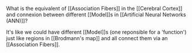 What is the equivalent of [[Association Fibers]] in the [[Cerebral Cortex]] and connexion between different [[Model]]s in [[Artificial Neural Networks (ANN)]]?

It's like we could have different [[Model]]s (one reponsible for a 'function') just like regions in [[Brodmann's map]] and all connect them via an [[Association Fibers]].